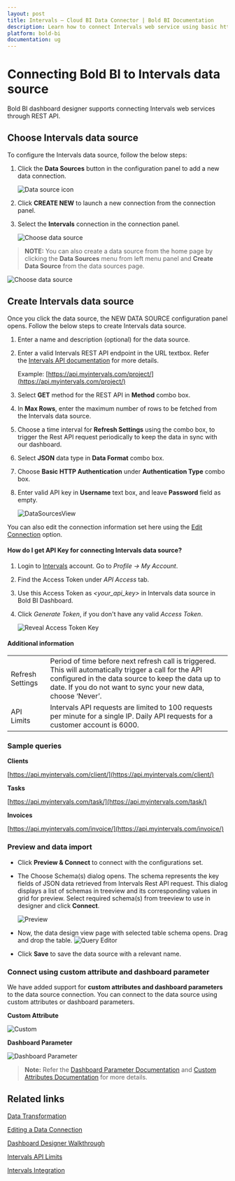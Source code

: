```yaml
---
layout: post
title: Intervals – Cloud BI Data Connector | Bold BI Documentation
description: Learn how to connect Intervals web service using basic http authentication through REST API endpoint with Bold BI Cloud.
platform: bold-bi
documentation: ug
---
```


# Connecting Bold BI to Intervals data source
Bold BI dashboard designer supports connecting Intervals web services through REST API.

## Choose Intervals data source
To configure the Intervals data source, follow the below steps:
1. Click the **Data Sources** button in the configuration panel to add a new data connection.

   ![Data source icon](/static/assets/working-with-datasource/data-connectors/images/common/DataSourcesIcon.png)

2. Click **CREATE NEW** to launch a new connection from the connection panel.
3. Select the **Intervals** connection in the connection panel.

   ![Choose data source](/static/assets/working-with-datasource/data-connectors/images/intervals/ChooseDS.png)

> **NOTE:**  You can also create a data source from the home page by clicking the **Data Sources** menu from left menu panel and **Create Data Source** from the data sources page.

   ![Choose data source](/static/assets/working-with-datasource/data-connectors/images/intervals/ChooseDS_server.png)

## Create Intervals data source
Once you click the data source, the NEW DATA SOURCE configuration panel opens. Follow the below steps to create Intervals data source.
1. Enter a name and description (optional) for the data source.
2. Enter a valid Intervals REST API endpoint in the URL textbox. Refer the [Intervals API documentation](https://www.myintervals.com/api/) for more details.

    Example: [https://api.myintervals.com/project/](https://api.myintervals.com/project/)

3. Select **GET** method for the REST API in **Method** combo box.
4. In **Max Rows**, enter the maximum number of rows to be fetched from the Intervals data source.
5. Choose a time interval for **Refresh Settings** using the combo box, to trigger the Rest API request periodically to keep the data in sync with our dashboard.  
6. Select **JSON** data type in **Data Format** combo box.
7. Choose **Basic HTTP Authentication** under **Authentication Type** combo box.
8. Enter valid API key in **Username** text box, and leave **Password** field as empty.

    ![DataSourcesView](/static/assets/working-with-datasource/data-connectors/images/intervals/DataSourcesView.png)

You can also edit the connection information set here using the [Edit Connection](/working-with-data-sources/editing-a-data-connection/) option.

#### How do I get API Key for connecting Intervals data source?

1. Login to [Intervals](https://www.myintervals.com/login/) account. Go to *Profile -> My Account*.
2. Find the Access Token under *API Access* tab.
3. Use this Access Token as *&lt;your_api_key&gt;* in Intervals data source in Bold BI Dashboard.
4. Click *Generate Token*, if you don't have any valid *Access Token*.

   ![Reveal Access Token Key](/static/assets/working-with-datasource/data-connectors/images/intervals/AccessToken.png)

#### Additional information
<table width="600">
<tr>
<td>
Refresh Settings
</td>
<td>
Period of time before next refresh call is triggered. This will automatically trigger a call for the API configured in the data source to keep the data up to date. If you do not want to sync your new data, choose ‘Never’.
</td>
</tr>
<tr>
<td>
API Limits
</td>
<td>
Intervals API requests are limited to 100 requests per minute for a single IP. Daily API requests for a customer account is 6000.
</td>
</tr>
</table>

### Sample queries

**Clients**

[https://api.myintervals.com/client/](https://api.myintervals.com/client/)

**Tasks**

[https://api.myintervals.com/task/](https://api.myintervals.com/task/)

**Invoices**

[https://api.myintervals.com/invoice/](https://api.myintervals.com/invoice/)

### Preview and data import
* Click **Preview & Connect** to connect with the configurations set.
* The Choose Schema(s) dialog opens. The schema represents the key fields of JSON data retrieved from Intervals Rest API request. This dialog displays a list of schemas in treeview and its corresponding values in grid for preview. Select required schema(s) from treeview to use in designer and click **Connect**.

   ![Preview](/static/assets/working-with-datasource/data-connectors/images/common/Preview.png)

* Now, the data design view page with selected table schema opens. Drag and drop the table.
   ![Query Editor](/static/assets/working-with-datasource/data-connectors/images/common/QueryEditor.png)

* Click **Save** to save the data source with a relevant name.

### Connect using custom attribute and dashboard parameter

We have added support for **custom attributes and dashboard parameters** to the data source connection. You can connect to the data source using custom attributes or dashboard parameters.

**Custom Attribute**

![Custom](/static/assets/working-with-datasource/data-connectors/images/intervals/Custom.png)

**Dashboard Parameter**

![Dashboard Parameter](/static/assets/working-with-datasource/data-connectors/images/intervals/Dashboardparameter.png)

>**Note:** Refer the [Dashboard Parameter Documentation](https://help.boldbi.com/working-with-data-sources/dashboard-parameter/) and [Custom Attributes Documentation](https://help.boldbi.com/working-with-data-sources/configuring-custom-attribute/) for more details.

## Related links
[Data Transformation](/working-with-data-sources/data-modeling/joining-table/)

[Editing a Data Connection](/working-with-data-sources/editing-a-data-connection/)   

[Dashboard Designer Walkthrough](/getting-started/creating-dashboard/)

[Intervals API Limits](https://www.myintervals.com/api/introduction.php)

[Intervals Integration](https://www.boldbi.com/integrations/intervals?utm_source=syncfusion&utm_medium=documentation&utm_campaign=boldbiintervalsintegration)